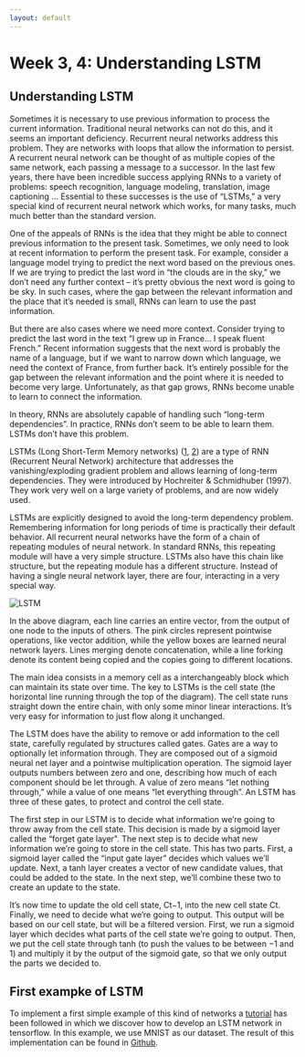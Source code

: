 ```yaml
---
layout: default
---
```

# Week 3, 4: Understanding LSTM

## Understanding LSTM

Sometimes it is necessary to use previous information to process the current information. Traditional neural networks can not do this, and it seems an important deficiency. Recurrent neural networks address this problem. They are networks with loops that allow the information to persist. A recurrent neural network can be thought of as multiple copies of the same network, each passing a message to a successor. In the last few years, there have been incredible success applying RNNs to a variety of problems: speech recognition, language modeling, translation, image captioning ... Essential to these successes is the use of “LSTMs,” a very special kind of recurrent neural network which works, for many tasks, much much better than the standard version.

One of the appeals of RNNs is the idea that they might be able to connect previous information to the present task. Sometimes, we only need to look at recent information to perform the present task. For example, consider a language model trying to predict the next word based on the previous ones. If we are trying to predict the last word in “the clouds are in the sky,” we don’t need any further context – it’s pretty obvious the next word is going to be sky. In such cases, where the gap between the relevant information and the place that it’s needed is small, RNNs can learn to use the past information.

But there are also cases where we need more context. Consider trying to predict the last word in the text “I grew up in France… I speak fluent French.” Recent information suggests that the next word is probably the name of a language, but if we want to narrow down which language, we need the context of France, from further back. It’s entirely possible for the gap between the relevant information and the point where it is needed to become very large. Unfortunately, as that gap grows, RNNs become unable to learn to connect the information.

In theory, RNNs are absolutely capable of handling such “long-term dependencies”. In practice, RNNs don’t seem to be able to learn them. LSTMs don’t have this problem.

LSTMs (Long Short-Term Memory networks) ([1](http://www.bioinf.jku.at/publications/older/2604.pdf), [2](https://colah.github.io/posts/2015-08-Understanding-LSTMs/)) are a type of RNN (Recurrent Neural Network) architecture that addresses the vanishing/exploding gradient problem and allows learning of long-term dependencies. They were introduced by Hochreiter & Schmidhuber (1997). They work very well on a large variety of problems, and are now widely used.

LSTMs are explicitly designed to avoid the long-term dependency problem. Remembering information for long periods of time is practically their default behavior. All recurrent neural networks have the form of a chain of repeating modules of neural network. In standard RNNs, this repeating module will have a very simple structure. LSTMs also have this chain like structure, but the repeating module has a different structure. Instead of having a single neural network layer, there are four, interacting in a very special way.

![LSTM](https://roboticsurjc-students.github.io/2017-tfm-vanessa-fernandez/images/lstm.png)

In the above diagram, each line carries an entire vector, from the output of one node to the inputs of others. The pink circles represent pointwise operations, like vector addition, while the yellow boxes are learned neural network layers. Lines merging denote concatenation, while a line forking denote its content being copied and the copies going to different locations.

The main idea consists in a memory cell as a interchangeably block which can maintain its state over time. The key to LSTMs is the cell state (the horizontal line running through the top of the diagram). The cell state runs straight down the entire chain, with only some minor linear interactions. It’s very easy for information to just flow along it unchanged.

The LSTM does have the ability to remove or add information to the cell state, carefully regulated by structures called gates. Gates are a way to optionally let information through. They are composed out of a sigmoid neural net layer and a pointwise multiplication operation. The sigmoid layer outputs numbers between zero and one, describing how much of each component should be let through. A value of zero means “let nothing through,” while a value of one means “let everything through”. An LSTM has three of these gates, to protect and control the cell state.


The first step in our LSTM is to decide what information we’re going to throw away from the cell state. This decision is made by a sigmoid layer called the “forget gate layer". The next step is to decide what new information we’re going to store in the cell state. This has two parts. First, a sigmoid layer called the “input gate layer” decides which values we’ll update. Next, a tanh layer creates a vector of new candidate values, that could be added to the state. In the next step, we’ll combine these two to create an update to the state.

It’s now time to update the old cell state, Ct−1, into the new cell state Ct. Finally, we need to decide what we’re going to output. This output will be based on our cell state, but will be a filtered version. First, we run a sigmoid layer which decides what parts of the cell state we’re going to output. Then, we put the cell state through tanh (to push the values to be between −1 and 1) and multiply it by the output of the sigmoid gate, so that we only output the parts we decided to. 


## First exampke of LSTM

To implement a first simple example of this kind of networks a [tutorial](https://www.knowledgemapper.com/knowmap/knowbook/jasdeepchhabra94@gmail.comUnderstandingLSTMinTensorflow(MNISTdataset)) has been followed in which we discover how to develop an LSTM network in tensorflow. In this example, we use MNIST as our dataset. The result of this implementation can be found in [Github](https://github.com/RoboticsURJC-students/2017-tfm-vanessa-fernandez/blob/master/Examples%20Deep%20Learning/LSTM/Tensorflow/lstm_mnist.py). 

